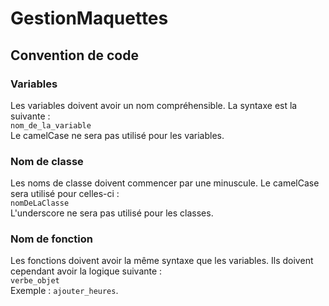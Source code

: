 # GestionMaquettes
## Convention de code
### Variables
Les variables doivent avoir un nom compréhensible. La syntaxe est la suivante :<br>
`nom_de_la_variable`<br>
Le camelCase ne sera pas utilisé pour les variables.

### Nom de classe
Les noms de classe doivent commencer par une minuscule. Le camelCase sera utilisé pour celles-ci :<br>
`nomDeLaClasse`<br>
L'underscore ne sera pas utilisé pour les classes.

### Nom de fonction
Les fonctions doivent avoir la même syntaxe que les variables. Ils doivent cependant avoir la logique suivante :<br>
`verbe_objet`<br>
Exemple : `ajouter_heures`.

